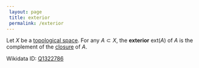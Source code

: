 ```yaml
---
 layout: page
 title: exterior
 permalink: /exterior
---
```

Let $X$ be a [topological space](https://defsmath.github.io/DefsMath/topological_space). For any $A\subset X$, the **exterior** $\text{ext}(A)$ of $A$ is the complement of the [closure](https://defsmath.github.io/DefsMath/closure) of $A$.

Wikidata ID: [Q1322786](https://www.wikidata.org/wiki/Q1322786)